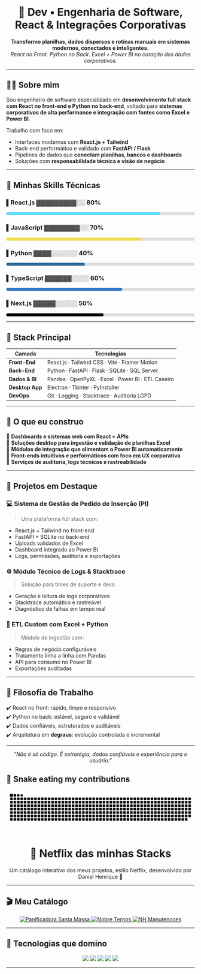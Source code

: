 <h1 align="center">🚀 Dev • Engenharia de Software, React & Integrações Corporativas</h1>

<p align="center">
  <b>Transformo planilhas, dados dispersos e rotinas manuais em sistemas modernos, conectados e inteligentes.</b><br>
  <i>React no Front. Python no Back. Excel + Power BI no coração dos dados corporativos.</i>
</p>

---

## 👨‍💻 Sobre mim

Sou engenheiro de software especializado em **desenvolvimento full stack com React no front-end e Python no back-end**, voltado para **sistemas corporativos de alta performance e integração com fontes como Excel e Power BI**.

Trabalho com foco em:
- Interfaces modernas com **React.js + Tailwind**
- Back-end performático e validado com **FastAPI / Flask**
- Pipelines de dados que **conectam planilhas, bancos e dashboards**
- Soluções com **responsabilidade técnica e visão de negócio**

---

## 🚀 Minhas Skills Técnicas

### ▌React.js ▓▓▓▓▓▓▓▓▓░░ 80%
<div style="background:#ddd;width:100%;border-radius:4px;margin-bottom:6px">
  <div style="width:80%;background:#61dafb;padding:4px;border-radius:4px;color:#000;font-weight:bold"></div>
</div>

### ▌JavaScript ▓▓▓▓▓▓▓▓░░ 70%
<div style="background:#ddd;width:100%;border-radius:4px;margin-bottom:6px">
  <div style="width:70%;background:#f0db4f;padding:4px;border-radius:4px;color:#000;font-weight:bold"></div>
</div>

### ▌Python ▓▓▓▓░░░░░░ 40%
<div style="background:#ddd;width:100%;border-radius:4px;margin-bottom:6px">
  <div style="width:40%;background:#306998;padding:4px;border-radius:4px;color:#fff;font-weight:bold"></div>
</div>

### ▌TypeScript ▓▓▓▓▓▓░░░░ 60%
<div style="background:#ddd;width:100%;border-radius:4px;margin-bottom:6px">
  <div style="width:60%;background:#3178c6;padding:4px;border-radius:4px;color:#fff;font-weight:bold"></div>
</div>

### ▌Next.js ▓▓▓▓▓░░░░░ 50%
<div style="background:#ddd;width:100%;border-radius:4px;margin-bottom:6px">
  <div style="width:50%;background:#000;padding:4px;border-radius:4px;color:#fff;font-weight:bold"></div>
</div>

---

## 🚀 Stack Principal

| Camada         | Tecnologias                                    |
|----------------|------------------------------------------------|
| **Front-End**  | React.js · Tailwind CSS · Vite · Framer Motion |
| **Back-End**   | Python · FastAPI · Flask · SQLite · SQL Server |
| **Dados & BI** | Pandas · OpenPyXL · Excel · Power BI · ETL Caseiro |
| **Desktop App**| Electron · Tkinter · PyInstaller               |
| **DevOps**     | Git · Logging · Stacktrace · Auditoria LGPD    |

---

## 🧩 O que eu construo

🔹 **Dashboards e sistemas web com React + APIs**  
🔹 **Soluções desktop para ingestão e validação de planilhas Excel**  
🔹 **Módulos de integração que alimentam o Power BI automaticamente**  
🔹 **Front-ends intuitivos e performáticos com foco em UX corporativa**  
🔹 **Serviços de auditoria, logs técnicos e rastreabilidade**

---

## 💼 Projetos em Destaque

### 💻 Sistema de Gestão de Pedido de Inserção (PI)
> Uma plataforma full stack com:
- React.js + Tailwind no front-end
- FastAPI + SQLite no back-end
- Uploads validados de Excel
- Dashboard integrado ao Power BI
- Logs, permissões, auditoria e exportações

### ⚙️ Módulo Técnico de Logs & Stacktrace
> Solução para times de suporte e devs:
- Geração e leitura de logs corporativos
- Stacktrace automático e rastreável
- Diagnóstico de falhas em tempo real

### 🔄 ETL Custom com Excel + Python
> Módulo de ingestão com:
- Regras de negócio configuráveis
- Tratamento linha a linha com Pandas
- API para consumo no Power BI
- Exportações auditadas

---

## 🧠 Filosofia de Trabalho

✔️ React no front: rápido, limpo e responsivo  
✔️ Python no back: estável, seguro e validável  
✔️ Dados confiáveis, estruturados e auditáveis  
✔️ Arquitetura em **degraus**: evolução controlada e incremental  

---




<p align="center"><i>“Não é só código. É estratégia, dados confiáveis e experiência para o usuário.”</i></p>

## 🐍 Snake eating my contributions

![snake gif](./dist/github-contribution-grid-snake.svg)


<h1 align="center">🍿 Netflix das minhas Stacks</h1>
<p align="center">Um catálogo interativo dos meus projetos, estilo Netflix, desenvolvido por Daniel Henrique 🚀</p>

---

## 🎬 Meu Catálogo

<p align="center">
  <a href="https://panificadorasantamassa.com/" target="_blank">
    <img src="https://via.placeholder.com/180x250?text=Panificadora+Santa+Massa" alt="Panificadora Santa Massa" width="180" />
  </a>
  <a href="https://nobreternos.com.br/" target="_blank">
    <img src="https://via.placeholder.com/180x250?text=Nobre+Ternos" alt="Nobre Ternos" width="180" />
  </a>
  <a href="https://nhmanutencoes.com/" target="_blank">
    <img src="https://via.placeholder.com/180x250?text=NH+Manutencoes" alt="NH Manutencoes" width="180" />
  </a>
</p>

---

## 🚀 Tecnologias que domino

<p align="center">
  <img src="https://img.shields.io/badge/HTML5-E34F26?style=for-the-badge&logo=html5&logoColor=white" />
  <img src="https://img.shields.io/badge/CSS3-1572B6?style=for-the-badge&logo=css3&logoColor=white" />
  <img src="https://img.shields.io/badge/JavaScript-F7DF1E?style=for-the-badge&logo=javascript&logoColor=black" />
  <img src="https://img.shields.io/badge/React-61DAFB?style=for-the-badge&logo=react&logoColor=black" />
  <img src="https://img.shields.io/badge/Next.js-000000?style=for-the-badge&logo=nextdotjs&logoColor=white" />
</p>

---


